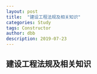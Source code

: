 ```yaml
---
layout: post
title:  "建设工程法规及相关知识"
categories: Study
tags: Constructor
author: dbb
description: 2019-07-23
---
```


## 建设工程法规及相关知识